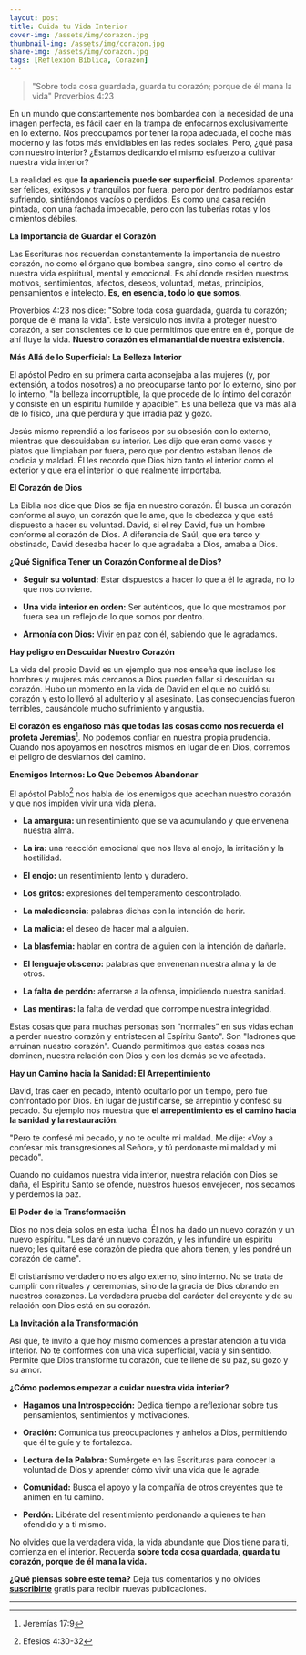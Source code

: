 ```yaml
---
layout: post
title: Cuida tu Vida Interior
cover-img: /assets/img/corazon.jpg
thumbnail-img: /assets/img/corazon.jpg
share-img: /assets/img/corazon.jpg
tags: [Reflexión Bíblica, Corazón]
---
```

>"Sobre toda cosa guardada, guarda tu corazón; porque de él mana la vida" Proverbios 4:23

En un mundo que constantemente nos bombardea con la necesidad de una imagen perfecta, es fácil caer en la trampa de enfocarnos exclusivamente en lo externo. Nos preocupamos por tener la ropa adecuada, el coche más moderno y las fotos más envidiables en las redes sociales. Pero, ¿qué pasa con nuestro interior? ¿Estamos dedicando el mismo esfuerzo a cultivar nuestra vida interior?

La realidad es que **la apariencia puede ser superficial**. Podemos aparentar ser felices, exitosos y tranquilos por fuera, pero por dentro podríamos estar sufriendo, sintiéndonos vacíos o perdidos. Es como una casa recién pintada, con una fachada impecable, pero con las tuberías rotas y los cimientos débiles.

**La Importancia de Guardar el Corazón**

Las Escrituras nos recuerdan constantemente la importancia de nuestro corazón, no como el órgano que bombea sangre, sino como el centro de nuestra vida espiritual, mental y emocional. Es ahí donde residen nuestros motivos, sentimientos, afectos, deseos, voluntad, metas, principios, pensamientos e intelecto. **Es, en esencia, todo lo que somos**.

Proverbios 4:23 nos dice: "Sobre toda cosa guardada, guarda tu corazón; porque de él mana la vida". Este versículo nos invita a proteger nuestro corazón, a ser conscientes de lo que permitimos que entre en él, porque de ahí fluye la vida. **Nuestro corazón es el manantial de nuestra existencia**.

**Más Allá de lo Superficial: La Belleza Interior**

El apóstol Pedro en su primera carta aconsejaba a las mujeres (y, por extensión, a todos nosotros) a no preocuparse tanto por lo externo, sino por lo interno, "la belleza incorruptible, la que procede de lo íntimo del corazón y consiste en un espíritu humilde y apacible". Es una belleza que va más allá de lo físico, una que perdura y que irradia paz y gozo.

Jesús mismo reprendió a los fariseos por su obsesión con lo externo, mientras que descuidaban su interior. Les dijo que eran como vasos y platos que limpiaban por fuera, pero que por dentro estaban llenos de codicia y maldad. Él les recordó que Dios hizo tanto el interior como el exterior y que era el interior lo que realmente importaba.

**El Corazón de Dios**

La Biblia nos dice que Dios se fija en nuestro corazón. Él busca un corazón conforme al suyo, un corazón que le ame, que le obedezca y que esté dispuesto a hacer su voluntad. David, si el rey David, fue un hombre conforme al corazón de Dios. A diferencia de Saúl, que era terco y obstinado, David deseaba hacer lo que agradaba a Dios, amaba a Dios.

**¿Qué Significa Tener un Corazón Conforme al de Dios?**

-   **Seguir su voluntad:** Estar dispuestos a hacer lo que a él le agrada, no lo que nos conviene.
    
-   **Una vida interior en orden:** Ser auténticos, que lo que mostramos por fuera sea un reflejo de lo que somos por dentro.
    
-   **Armonía con Dios:** Vivir en paz con él, sabiendo que le agradamos.
    

**Hay peligro en Descuidar Nuestro Corazón**

La vida del propio David es un ejemplo que nos enseña que incluso los hombres y mujeres más cercanos a Dios pueden fallar si descuidan su corazón. Hubo un momento en la vida de David en el que no cuidó su corazón y esto lo llevó al adulterio y al asesinato. Las consecuencias fueron terribles, causándole mucho sufrimiento y angustia.

**El corazón es engañoso más que todas las cosas como nos recuerda el profeta Jeremías**[^1]. No podemos confiar en nuestra propia prudencia. Cuando nos apoyamos en nosotros mismos en lugar de en Dios, corremos el peligro de desviarnos del camino.

**Enemigos Internos: Lo Que Debemos Abandonar**

El apóstol Pablo[^2] nos habla de los enemigos que acechan nuestro corazón y que nos impiden vivir una vida plena.

-   **La amargura:** un resentimiento que se va acumulando y que envenena nuestra alma.
    
-   **La ira:** una reacción emocional que nos lleva al enojo, la irritación y la hostilidad.
    
-   **El enojo:** un resentimiento lento y duradero.
    
-   **Los gritos:** expresiones del temperamento descontrolado.
    
-   **La maledicencia:** palabras dichas con la intención de herir.
    
-   **La malicia:** el deseo de hacer mal a alguien.
    
-   **La blasfemia:** hablar en contra de alguien con la intención de dañarle.
    
-   **El lenguaje obsceno:** palabras que envenenan nuestra alma y la de otros.
    
-   **La falta de perdón:** aferrarse a la ofensa, impidiendo nuestra sanidad.
    
-   **Las mentiras:** la falta de verdad que corrompe nuestra integridad.
    

Estas cosas que para muchas personas son “normales” en sus vidas echan a perder nuestro corazón y entristecen al Espíritu Santo". Son "ladrones que arruinan nuestro corazón". Cuando permitimos que estas cosas nos dominen, nuestra relación con Dios y con los demás se ve afectada.

**Hay un Camino hacia la Sanidad: El Arrepentimiento**

David, tras caer en pecado, intentó ocultarlo por un tiempo, pero fue confrontado por Dios. En lugar de justificarse, se arrepintió y confesó su pecado. Su ejemplo nos muestra que **el arrepentimiento es el camino hacia la sanidad y la restauración**.

"Pero te confesé mi pecado, y no te oculté mi maldad. Me dije: «Voy a confesar mis transgresiones al Señor», y tú perdonaste mi maldad y mi pecado".

Cuando no cuidamos nuestra vida interior, nuestra relación con Dios se daña, el Espíritu Santo se ofende, nuestros huesos envejecen, nos secamos y perdemos la paz.

**El Poder de la Transformación**

Dios no nos deja solos en esta lucha. Él nos ha dado un nuevo corazón y un nuevo espíritu. "Les daré un nuevo corazón, y les infundiré un espíritu nuevo; les quitaré ese corazón de piedra que ahora tienen, y les pondré un corazón de carne".

El cristianismo verdadero no es algo externo, sino interno. No se trata de cumplir con rituales y ceremonias, sino de la gracia de Dios obrando en nuestros corazones. La verdadera prueba del carácter del creyente y de su relación con Dios está en su corazón.

**La Invitación a la Transformación**

Así que, te invito a que hoy mismo comiences a prestar atención a tu vida interior. No te conformes con una vida superficial, vacía y sin sentido. Permite que Dios transforme tu corazón, que te llene de su paz, su gozo y su amor.

**¿Cómo podemos empezar a cuidar nuestra vida interior?**

-   **Hagamos una Introspección:** Dedica tiempo a reflexionar sobre tus pensamientos, sentimientos y motivaciones.
    
-   **Oración:** Comunica tus preocupaciones y anhelos a Dios, permitiendo que él te guíe y te fortalezca.
    
-   **Lectura de la Palabra:** Sumérgete en las Escrituras para conocer la voluntad de Dios y aprender cómo vivir una vida que le agrade.
    
-   **Comunidad:** Busca el apoyo y la compañía de otros creyentes que te animen en tu camino.
    
-   **Perdón:** Libérate del resentimiento perdonando a quienes te han ofendido y a ti mismo.   

No olvides que la verdadera vida, la vida abundante que Dios tiene para ti, comienza en el interior. Recuerda **sobre toda cosa guardada, guarda tu corazón, porque de él mana la vida.**

**¿Qué piensas sobre este tema?** Deja tus comentarios y no olvides **[suscribirte](https://www.feedio.co/@jdanois)** gratis para recibir nuevas publicaciones.

___

[^1]:Jeremías 17:9
[^2]:Efesios 4:30-32
